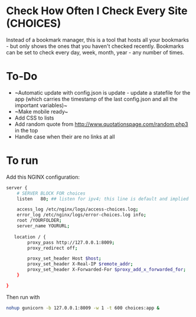 # Check How Often I Check Every Site (CHOICES)

Instead of a bookmark manager, this is a tool that hosts all your bookmarks - but only shows the ones that you haven't checked recently. Bookmarks can be set to check every day, week, month, year - any number of times.

# To-Do

- ~Automatic update with config.json is update - update a statefile for the app (which carries the timestamp of the last config.json and all the important variables)~
- ~Make mobile ready~
- Add CSS to lists
- Add random quote from http://www.quotationspage.com/random.php3 in the top
- Handle case when their are no links at all

# To run

Add this NGINX configuration:

```bash	
server {
	# SERVER BLOCK FOR choices
	listen   80; ## listen for ipv4; this line is default and implied

	access_log /etc/nginx/logs/access-choices.log;
	error_log /etc/nginx/logs/error-choices.log info;
	root /YOURFOLDER;
	server_name YOURURL;
        
   location / {
        proxy_pass http://127.0.0.1:8009;
        proxy_redirect off;

        proxy_set_header Host $host;
        proxy_set_header X-Real-IP $remote_addr;
        proxy_set_header X-Forwarded-For $proxy_add_x_forwarded_for;
    }

}
```

Then run with 
```bash
nohup gunicorn -b 127.0.0.1:8009 -w 1 -t 600 choices:app &
```
